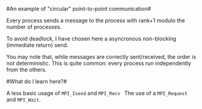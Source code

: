 #An example of "circular" point-to-point communication#

Every process sends a message to the process with rank+1 modulo the
number of processes.

To avoid deadlock, I have chosen here a asyncronous non-blocking
(immediate return) send.

You may note that, while messages are correctly sent/received, the order is not deterministic. This is quite common: every process run independently from the others.


#What do I learn here?#

A less basic usage of `MPI_Isend` and `MPI_Recv
`
The use of a `MPI_Request` and `MPI_Wait`. 

